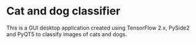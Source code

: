 # Cat and dog classifier

This is a GUI desktop application created using TensorFlow 2.x, PySide2 and PyQT5 to classify images of cats and dogs.
